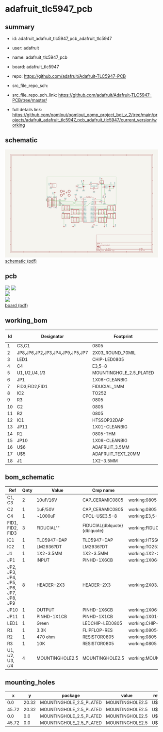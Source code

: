# adafruit_tlc5947_pcb
 
## summary 
* id: adafruit_adafruit_tlc5947_pcb_adafruit_tlc5947
* user: adafruit
* name: adafruit_tlc5947_pcb
* board: adafruit_tlc5947
* repo: https://github.com/adafruit/Adafruit-TLC5947-PCB



* src_file_repo_sch: 
* src_file_repo_sch_link: https://github.com/adafruit/Adafruit-TLC5947-PCB/tree/master/
* full details link: https://github.com/oomlout/oomlout_oomp_project_bot_v_2/tree/main/projects/adafruit_adafruit_tlc5947_pcb_adafruit_tlc5947/current_version/working  

## schematic  
![](working_schematic_600.png)  
[schematic (pdf)](working_schematic.pdf) 






















## pcb  
![](working_3d_600.png) 
![](working_3d_front_600.png)  
![](working_3d_back_600.png)  
![](working_600.png)  
[board (pdf)](working.pdf)  

## working_bom
| Id | Designator | Footprint | Quantity | Designation | Supplier and ref |  | None | 
| --- | --- | --- | --- | --- | --- | --- | --- | 
| 1 | C3,C1 | 0805 | 2 | 10uF/16V |  |  | [''] | 
| 2 | JP8,JP6,JP2,JP3,JP4,JP9,JP5,JP7 | 2X03_ROUND_70MIL | 8 |  |  |  | [''] | 
| 3 | LED1 | CHIP-LED0805 | 1 | Green |  |  | [''] | 
| 4 | C4 | E3,5-8 | 1 | ~1000uF |  |  | [''] | 
| 5 | U$1,U$2,U$4,U$3 | MOUNTINGHOLE_2.5_PLATED | 4 | MOUNTINGHOLE2.5 |  |  | [''] | 
| 6 | JP1 | 1X06-CLEANBIG | 1 | INPUT |  |  | [''] | 
| 7 | FID3,FID2,FID1 | FIDUCIAL_1MM | 3 | FIDUCIAL" |  |  | [''] | 
| 8 | IC2 | TO252 | 1 | LM2931ADT-5.0 |  |  | [''] | 
| 9 | R3 | 0805 | 1 | 10K |  |  | [''] | 
| 10 | C2 | 0805 | 1 | 1uF/50V |  |  | [''] | 
| 11 | R2 | 0805 | 1 | 470 ohm |  |  | [''] | 
| 12 | IC1 | HTSSOP32DAP | 1 | TLC5947-DAP |  |  | [''] | 
| 13 | JP11 | 1X01-CLEANBIG | 1 |  |  |  | [''] | 
| 14 | R1 | 0805-THM | 1 | 3.3K |  |  | [''] | 
| 15 | JP10 | 1X06-CLEANBIG | 1 | OUTPUT |  |  | [''] | 
| 16 | U$6 | ADAFRUIT_3.5MM | 1 |  |  |  | [''] | 
| 17 | U$5 | ADAFRUIT_TEXT_20MM | 1 |  |  |  | [''] | 
| 18 | J1 | 1X2-3.5MM | 1 | 1X2-3.5MM |  |  | [''] | 


## bom_schematic
| Ref | Qnty | Value | Cmp name | Footprint | Description | Vendor | DNP | 
| --- | --- | --- | --- | --- | --- | --- | --- | 
| C1, C3 | 2 | 10uF/16V | CAP_CERAMIC0805 | working:0805 |  |  |  | 
| C2 | 1 | 1uF/50V | CAP_CERAMIC0805 | working:0805 |  |  |  | 
| C4 | 1 | ~1000uF | CPOL-USE3.5-8 | working:E3,5-8 |  |  |  | 
| FID1, FID2, FID3 | 3 | FIDUCIAL"" | FIDUCIAL{dblquote}{dblquote} | working:FIDUCIAL_1MM |  |  |  | 
| IC1 | 1 | TLC5947-DAP | TLC5947-DAP | working:HTSSOP32DAP |  |  |  | 
| IC2 | 1 | LM2936?DT | LM2936?DT | working:TO252 |  |  |  | 
| J1 | 1 | 1X2-3.5MM | 1X2-3.5MM | working:1X2-3.5MM |  |  |  | 
| JP1 | 1 | INPUT | PINHD-1X6CB | working:1X06-CLEANBIG |  |  |  | 
| JP2, JP3, JP4, JP5, JP6, JP7, JP8, JP9 | 8 | HEADER-2X3 | HEADER-2X3 | working:2X03_ROUND_70MIL |  |  |  | 
| JP10 | 1 | OUTPUT | PINHD-1X6CB | working:1X06-CLEANBIG |  |  |  | 
| JP11 | 1 | PINHD-1X1CB | PINHD-1X1CB | working:1X01-CLEANBIG |  |  |  | 
| LED1 | 1 | Green | LEDCHIP-LED0805 | working:CHIP-LED0805 |  |  |  | 
| R1 | 1 | 3.3K | FLIPFLOP-RES | working:0805-THM |  |  |  | 
| R2 | 1 | 470 ohm | RESISTOR0805 | working:0805 |  |  |  | 
| R3 | 1 | 10K | RESISTOR0805 | working:0805 |  |  |  | 
| U$1, U$2, U$3, U$4 | 4 | MOUNTINGHOLE2.5 | MOUNTINGHOLE2.5 | working:MOUNTINGHOLE_2.5_PLATED |  |  |  | 


## mounting_holes
| x | y | package | value | ref | size | 
| --- | --- | --- | --- | --- | --- | 
| 0.0 | 20.32 | MOUNTINGHOLE_2.5_PLATED | MOUNTINGHOLE2.5 | U$1 | m3 | 
| 45.72 | 20.32 | MOUNTINGHOLE_2.5_PLATED | MOUNTINGHOLE2.5 | U$2 | m3 | 
| 0.0 | 0.0 | MOUNTINGHOLE_2.5_PLATED | MOUNTINGHOLE2.5 | U$3 | m3 | 
| 45.72 | 0.0 | MOUNTINGHOLE_2.5_PLATED | MOUNTINGHOLE2.5 | U$4 | m3 | 


